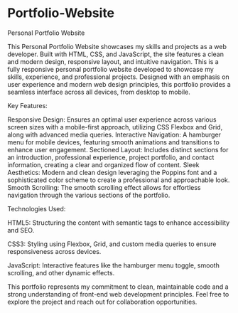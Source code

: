 # Portfolio-Website
Personal Portfolio Website

This Personal Portfolio Website showcases my skills and projects as a web developer. Built with HTML, CSS, and JavaScript, the site features a clean and modern design, responsive layout, and intuitive navigation.
This is a fully responsive personal portfolio website developed to showcase my skills, experience, and professional projects. Designed with an emphasis on user experience and modern web design principles, this portfolio provides a seamless interface across all devices, from desktop to mobile.

Key Features:

Responsive Design: Ensures an optimal user experience across various screen sizes with a mobile-first approach, utilizing CSS Flexbox and Grid, along with advanced media queries.
Interactive Navigation: A hamburger menu for mobile devices, featuring smooth animations and transitions to enhance user engagement.
Sectioned Layout: Includes distinct sections for an introduction, professional experience, project portfolio, and contact information, creating a clear and organized flow of content.
Sleek Aesthetics: Modern and clean design leveraging the Poppins font and a sophisticated color scheme to create a professional and approachable look.
Smooth Scrolling: The smooth scrolling effect allows for effortless navigation through the various sections of the portfolio.

Technologies Used:

HTML5: Structuring the content with semantic tags to enhance accessibility and SEO.

CSS3: Styling using Flexbox, Grid, and custom media queries to ensure responsiveness across devices.

JavaScript: Interactive features like the hamburger menu toggle, smooth scrolling, and other dynamic effects.

This portfolio represents my commitment to clean, maintainable code and a strong understanding of front-end web development principles. Feel free to explore the project and reach out for collaboration opportunities.
